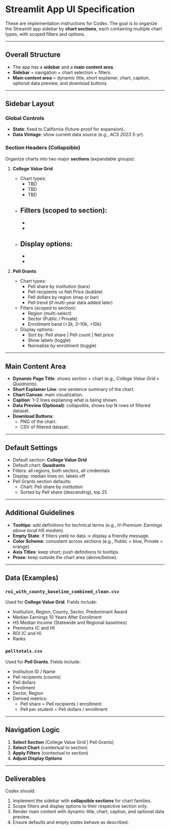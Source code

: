 # Streamlit App UI Specification

These are implementation instructions for Codex. The goal is to organize the Streamlit app sidebar by **chart sections**, each containing multiple chart types, with scoped filters and options.  

---

## Overall Structure

- The app has a **sidebar** and a **main content area**.
- **Sidebar** = navigation + chart selection + filters.  
- **Main content area** = dynamic title, short explainer, chart, caption, optional data preview, and download buttons.  

---

## Sidebar Layout

### Global Controls
- **State**: fixed to California (future-proof for expansion).
- **Data Vintage**: show current data source (e.g., *ACS 2023 5-yr*).

### Section Headers (Collapsible)
Organize charts into two major **sections** (expandable groups):

1. **College Value Grid**
   - Chart types:
     - TBD
     - TBD
     - TBD
   - Filters (scoped to section):
     - 
     -  
     -  
   - Display options:
     -  
     -  
     -  

2. **Pell Grants**
   - Chart types:
     - Pell share by institution (bars)
     - Pell recipients vs Net Price (bubble)
     - Pell dollars by region (map or bar)
     - Pell trend (if multi-year data added later)
   - Filters (scoped to section):
     - Region (multi-select)
     - Sector (Public / Private)
     - Enrollment band (<2k, 2–10k, >10k)
   - Display options:
     - Sort by: Pell share | Pell count | Net price
     - Show labels (toggle)
     - Normalize by enrollment (toggle)

---

## Main Content Area

- **Dynamic Page Title**: shows section + chart (e.g., *College Value Grid » Quadrants*).
- **Short Explainer Line**: one sentence summary of the chart.
- **Chart Canvas**: main visualization.
- **Caption**: 1–2 lines explaining what is being shown.
- **Data Preview (Optional)**: collapsible, shows top N rows of filtered dataset.
- **Download Buttons**:  
  - PNG of the chart.  
  - CSV of filtered dataset.

---

## Default Settings

- Default section: **College Value Grid**
- Default chart: **Quadrants**
- Filters: all regions, both sectors, all credentials
- Display: median lines on, labels off
- Pell Grants section defaults:
  - Chart: Pell share by institution
  - Sorted by Pell share (descending), top 25

---

## Additional Guidelines

- **Tooltips**: add definitions for technical terms (e.g., *H-Premium: Earnings above local HS median*).
- **Empty State**: if filters yield no data → display a friendly message.
- **Color Scheme**: consistent across sections (e.g., Public = blue, Private = orange).
- **Axis Titles**: keep short; push definitions to tooltips.
- **Prose**: keep outside the chart area (above/below).

---

## Data (Examples)

### `roi_with_county_baseline_combined_clean.csv`
Used for **College Value Grid**. Fields include:
- Institution, Region, County, Sector, Predominant Award
- Median Earnings 10 Years After Enrollment
- HS Median Income (Statewide and Regional baselines)
- Premiums (C and H)
- ROI (C and H)
- Ranks

### `pelltotals.csv`
Used for **Pell Grants**. Fields include:
- Institution ID / Name
- Pell recipients (counts)
- Pell dollars
- Enrollment
- Sector, Region
- Derived metrics:
  - Pell share = Pell recipients / enrollment
  - Pell per student = Pell dollars / enrollment

---

## Navigation Logic

1. **Select Section** (College Value Grid | Pell Grants)
2. **Select Chart** (contextual to section)
3. **Apply Filters** (contextual to section)
4. **Adjust Display Options**

---

## Deliverables

Codex should:
1. Implement the sidebar with **collapsible sections** for chart families.
2. Scope filters and display options to their respective section only.
3. Render main content with dynamic title, chart, caption, and optional data preview.
4. Ensure defaults and empty states behave as described.